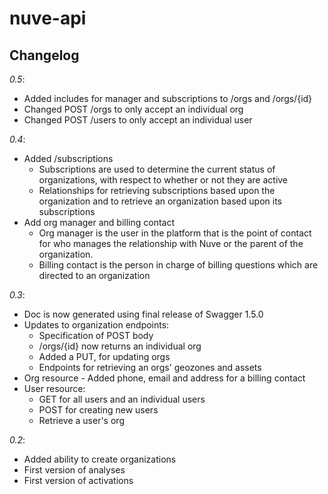 # nuve-api

## Changelog
*0.5*:
* Added includes for manager and subscriptions to /orgs and /orgs/{id}
* Changed POST /orgs to only accept an individual org
* Changed POST /users to only accept an individual user

*0.4*:
* Added /subscriptions
  * Subscriptions are used to determine the current status of organizations, with respect to whether or not they are active
  * Relationships for retrieving subscriptions based upon the organization and to retrieve an organization based upon its subscriptions
* Add org manager and billing contact
  * Org manager is the user in the platform that is the point of contact for who manages the relationship with Nuve or the parent of the organization.
  * Billing contact is the person in charge of billing questions which are directed to an organization

*0.3*:
* Doc is now generated using final release of Swagger 1.5.0
* Updates to organization endpoints:
  * Specification of POST body
  * /orgs/{id} now returns an individual org
  * Added a PUT, for updating orgs
  * Endpoints for retrieving an orgs' geozones and assets
* Org resource - Added phone, email and address for a billing contact
* User resource:
  * GET for all users and an individual users
  * POST for creating new users
  * Retrieve a user's org

*0.2*:
* Added ability to create organizations
* First version of analyses
* First version of activations
